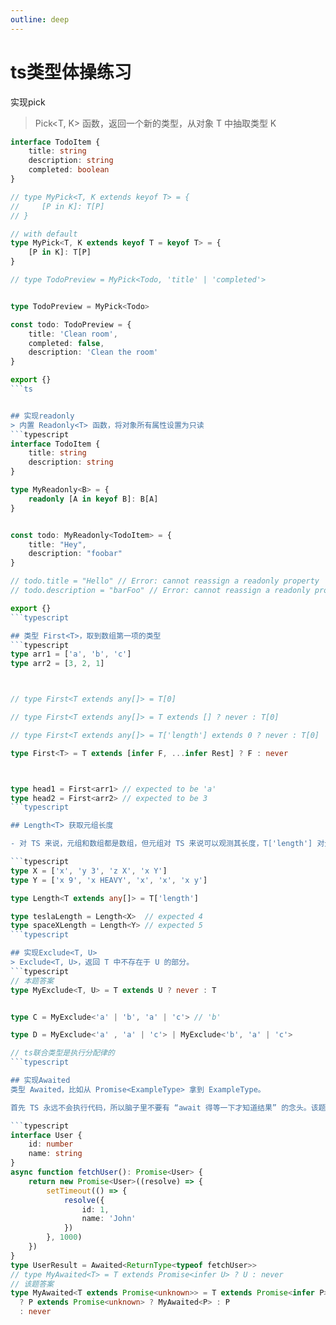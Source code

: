 ```yaml
---
outline: deep
---
```

# ts类型体操练习

实现pick
> Pick<T, K> 函数，返回一个新的类型，从对象 T 中抽取类型 K
```ts
interface TodoItem {
    title: string
    description: string
    completed: boolean
}

// type MyPick<T, K extends keyof T> = {
//     [P in K]: T[P]
// }

// with default
type MyPick<T, K extends keyof T = keyof T> = {
    [P in K]: T[P]
}

// type TodoPreview = MyPick<Todo, 'title' | 'completed'>


type TodoPreview = MyPick<Todo>

const todo: TodoPreview = {
    title: 'Clean room',
    completed: false,
    description: 'Clean the room'
}

export {}
```ts


## 实现readonly
> 内置 Readonly<T> 函数，将对象所有属性设置为只读
```typescript
interface TodoItem {
    title: string
    description: string
}

type MyReadonly<B> = {
    readonly [A in keyof B]: B[A]
}


const todo: MyReadonly<TodoItem> = {
    title: "Hey",
    description: "foobar"
}

// todo.title = "Hello" // Error: cannot reassign a readonly property
// todo.description = "barFoo" // Error: cannot reassign a readonly property

export {}
```typescript

## 类型 First<T>，取到数组第一项的类型
```typescript
type arr1 = ['a', 'b', 'c']
type arr2 = [3, 2, 1]



// type First<T extends any[]> = T[0]

// type First<T extends any[]> = T extends [] ? never : T[0]

// type First<T extends any[]> = T['length'] extends 0 ? never : T[0]

type First<T> = T extends [infer F, ...infer Rest] ? F : never



type head1 = First<arr1> // expected to be 'a'
type head2 = First<arr2> // expected to be 3
```typescript

## Length<T> 获取元组长度

- 对 TS 来说，元组和数组都是数组，但元组对 TS 来说可以观测其长度，T['length'] 对元组来说返回的是具体值，而对数组来说返回的是 number。

```typescript
type X = ['x', 'y 3', 'z X', 'x Y']
type Y = ['x 9', 'x HEAVY', 'x', 'x', 'x y']

type Length<T extends any[]> = T['length']

type teslaLength = Length<X>  // expected 4
type spaceXLength = Length<Y> // expected 5
```typescript

## 实现Exclude<T, U>
> Exclude<T, U>，返回 T 中不存在于 U 的部分。
```typescript
// 本题答案
type MyExclude<T, U> = T extends U ? never : T


type C = MyExclude<'a' | 'b', 'a' | 'c'> // 'b'

type D = MyExclude<'a' , 'a' | 'c'> | MyExclude<'b', 'a' | 'c'>

// ts联合类型是执行分配律的
```typescript

## 实现Awaited
类型 Awaited，比如从 Promise<ExampleType> 拿到 ExampleType。

首先 TS 永远不会执行代码，所以脑子里不要有 “await 得等一下才知道结果” 的念头。该题关键就是从 Promise<T> 中抽取类型 T，很适合用 infer 做：

```typescript
interface User {
    id: number
    name: string
}
async function fetchUser(): Promise<User> {
    return new Promise<User>((resolve) => {
        setTimeout(() => {
            resolve({
                id: 1,
                name: 'John'
            })
        }, 1000)
    })
}
type UserResult = Awaited<ReturnType<typeof fetchUser>>
// type MyAwaited<T> = T extends Promise<infer U> ? U : never
// 该题答案
type MyAwaited<T extends Promise<unknown>> = T extends Promise<infer P>
  ? P extends Promise<unknown> ? MyAwaited<P> : P
  : never

```


